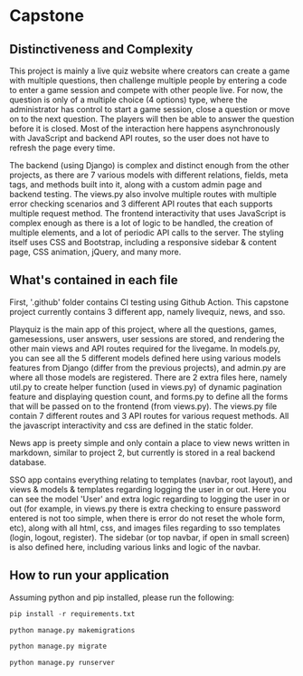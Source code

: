# Capstone

## Distinctiveness and Complexity

This project is mainly a live quiz website where creators can create a game with multiple questions, then challenge multiple people by entering a code to enter a game session and compete with other people live. For now, the question is only of a multiple choice (4 options) type, where the administrator has control to start a game session, close a question or move on to the next question. The players will then be able to answer the question before it is closed. Most of the interaction here happens asynchronously with JavaScript and backend API routes, so the user does not have to refresh the page every time.

The backend (using Django) is complex and distinct enough from the other projects, as there are 7 various models with different relations, fields, meta tags, and methods built into it, along with a custom admin page and backend testing. The views.py also involve multiple routes with multiple error checking scenarios and 3 different API routes that each supports multiple request method. The frontend interactivity that uses JavaScript is complex enough as there is a lot of logic to be handled, the creation of multiple elements, and a lot of periodic API calls to the server. The styling itself uses CSS and Bootstrap, including a responsive sidebar & content page, CSS animation, jQuery, and many more.

## What's contained in each file

First, '.github' folder contains CI testing using Github Action. This capstone project currently contains 3 different app, namely livequiz, news, and sso.

Playquiz is the main app of this project, where all the questions, games, gamesessions, user answers, user sessions are stored, and rendering the other main views and API routes required for the livegame. In models.py, you can see all the 5 different models defined here using various models features from Django (differ from the previous projects), and admin.py are where all those models are registered. There are 2 extra files here, namely util.py to create helper function (used in views.py) of dynamic pagination feature and displaying question count, and forms.py to define all the forms that will be passed on to the frontend (from views.py). The views.py file contain 7 different routes and 3 API routes for various request methods. All the javascript interactivity and css are defined in the static folder.

News app is preety simple and only contain a place to view news written in markdown, similar to project 2, but currently is stored in a real backend database.

SSO app contains everything relating to templates (navbar, root layout), and views & models & templates regarding logging the user in or out. Here you can see the model 'User' and extra logic regarding to logging the user in or out (for example, in views.py there is extra checking to ensure password entered is not too simple, when there is error do not reset the whole form, etc), along with all html, css, and images files regarding to sso templates (login, logout, register). The sidebar (or top navbar, if open in small screen) is also defined here, including various links and logic of the navbar.

## How to run your application

Assuming python and pip installed, please run the following:

```python
pip install -r requirements.txt
```

```python
python manage.py makemigrations
```

```python
python manage.py migrate
```

```python
python manage.py runserver
```
